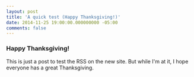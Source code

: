 ```yaml
---
layout: post
title: 'A quick test (Happy Thanksgiving!)'
date: 2014-11-25 19:00:00.000000000 -05:00
comments: false
---
```

### Happy Thanksgiving!

This is just a post to test the RSS on the new site. But while I'm at it, I hope everyone has a great Thanksgiving.